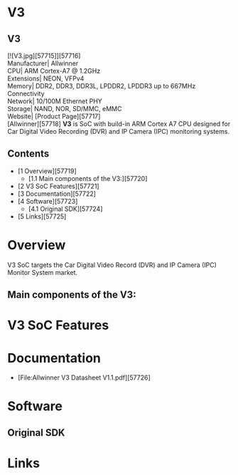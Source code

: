 # V3
V3  
---  
[![V3.jpg][57715]][57716]  
Manufacturer|  Allwinner  
CPU|  ARM Cortex-A7 @ 1.2GHz  
Extensions|  NEON, VFPv4  
Memory|  DDR2, DDR3, DDR3L, LPDDR2, LPDDR3 up to 667MHz  
Connectivity  
Network|  10/100M Ethernet PHY  
Storage|  NAND, NOR, SD/MMC, eMMC  
Website|  [Product Page][57717]  
[Allwinner][57718] **V3** is SoC with build-in ARM Cortex A7 CPU designed for Car Digital Video Recording (DVR) and IP Camera (IPC) monitoring systems. 
## Contents
  * [1 Overview][57719]
    * [1.1 Main components of the V3:][57720]
  * [2 V3 SoC Features][57721]
  * [3 Documentation][57722]
  * [4 Software][57723]
    * [4.1 Original SDK][57724]
  * [5 Links][57725]

# Overview
V3 SoC targets the Car Digital Video Record (DVR) and IP Camera (IPC) Monitor System market. 
## Main components of the V3:
# V3 SoC Features
# Documentation
  * [File:Allwinner V3 Datasheet V1.1.pdf][57726]

# Software
## Original SDK
# Links
